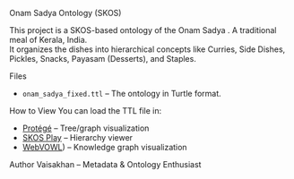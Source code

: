 Onam Sadya Ontology (SKOS)

This project is a SKOS-based ontology of the Onam Sadya . A traditional meal of Kerala, India.  
It organizes the dishes into hierarchical concepts like Curries, Side Dishes, Pickles, Snacks, Payasam (Desserts), and Staples.

Files
- `onam_sadya_fixed.ttl` – The ontology in Turtle format.

How to View
You can load the TTL file in:
- [Protégé](https://protege.stanford.edu/) – Tree/graph visualization
- [SKOS Play](https://skos-play.sparna.fr/play/) – Hierarchy viewer
- [WebVOWL](https://service.tib.eu/webvowl/)) – Knowledge graph visualization


Author
Vaisakhan – Metadata & Ontology Enthusiast
